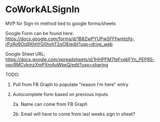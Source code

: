 # CoWorkALSignIn
MVP for Sign-In method tied to google forms/sheets

Google Form can be found here: https://docs.google.com/forms/d/1B8ZwPYUPwSFFfwmtzfg-rPzRo9Oq9XhhYG0hvhT2qO8/edit?usp=drive_web

Google Sheet URL: https://docs.google.com/spreadsheets/d/1HHPFM7teFvqbFYn_PEP8S-opcRMCvkmzXmPXmAoWkeQ/edit?usp=sharing

TODO: 

1. Pull from FB Graph to populate "reason I'm here" entry

2. Autocomplete form based on previous inputs 

   2a. Name can come from FB Graph

   2b. Email will have to come from last weeks sign in sheet?
